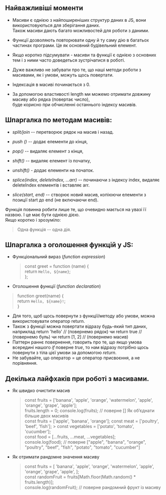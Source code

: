 ## Найважливіші моменти

- Масиви є однією з найпоширеніших структур даних в JS, вони використовуються для зберігання даних.  
  Також масиви дають багато можливостей для роботи з даними.

- Функції дозволяють повторювати одну й ту саму дію в багатьох частинах програми. Це як основний будівельний елемент.

- Якщо коротко підсумувати - масиви та функції є однією з основних тем і з ними часто доведеться зустрічатися в роботі.

- Дуже важливо не забувати про те, що наші методи роботи з масивами, як і умови, можуть щось повертати.

- Індексація в масиві починається з 0.

- За допомогою властивості length ми можемо отримати довжину масиву або рядка (повертає число),  
  буде корисно при обчисленні останнього індексу масивів.

## Шпаргалка по методам масивів:

- _split/join_ -- перетворює рядок на масив і назад.
- _push ()_ -- додає елементи до кінця,
- _pop()_ -- видаляє елемент з кінця,
- _shift()_ -- видаляє елемент із початку,
- _unshift()_ - додає елементи на початок.

- _splice(index, deleteIndex, ...arr)_ -- починаючи з індексу index, видаляє deleteIndex елементів і вставляє arr.
- _slice(start, end)_ -- створює новий масив, копіюючи елементи з позиції start до end (не включаючи end).

Функція повинна робити лише те, що очевидно мається на увазі її назвою. І це має бути однією дією.  
Якщо коротко і зрозуміло:

> Одна функція -- одна дія.

## Шпаргалка з оголошення функцій у JS:

- Функціональний вираз (_function expression_)

  > const greet = function (name) {  
  > return `Hello, ${name}`;  
  > };

- Оголошення функції (_function declaration_)

> function greet(name) {  
> return `Hello, ${name}!`;  
> }

- Для того, щоб щось повернути з функції/методу або умови, можна використовувати оператор return.
- Також з функції можна повертати відразу будь-який тип даних,  
  наприклад return 'hello' // (повернемо рядок) чи return true // (повернемо буль) чи return [1, 2] // (повернемо масив)
- Паттерн раннє повернення, говорить про те, що якщо умова всередині нашого _if_ поверне _true_, то нам відразу потрібно щось повернути з тіла цієї умови за допомогою _return_.
- Не забувайте, що оператор = це оператор присвоєння, а не порівняння.

## Декілька лайфхаків при роботі з масивами.

- Як швидко очистити масив

  > const fruits = ['banana', 'apple', 'orange', 'watermelon', 'apple', 'orange', 'grape', 'apple'];  
  > fruits.length = 0; console.log(fruits); // поверне [] Як об’єднати більше двох масивів  
  > const fruits = ['apple', 'banana', 'orange']; const meat = ['poultry', 'beef', 'fish']; > const vegetables = ['potato', 'tomato', 'cucumber'];  
  > const food = [...fruits, ...meat, ...vegetables];  
  > console.log(food); // поверне ["apple", "banana", "orange", "poultry", "beef", "fish", "potato", "tomato", "cucumber"]

- Як отримати рандомне значення масиву
  > const fruits = [ 'banana', 'apple', 'orange', 'watermelon', 'apple', 'orange', 'grape', 'apple', ];  
  > const randomFruit = fruits[Math.floor(Math.random() * fruits.length)];  
  > console.log(randomFruit); // поверне рандомний фрукт із масиву
